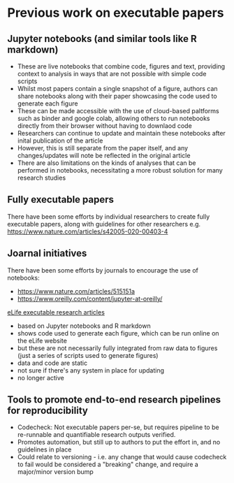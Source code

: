 
# Previous work on executable papers


## Jupyter notebooks (and similar tools like R markdown)

- These are live notebooks that combine code, figures and text, providing context to analysis in ways that are not possible with simple code scripts
- Whilst most papers contain a single snapshot of a figure, authors can share notebooks along with their paper showcasing the code used to generate each figure
- These can be made accessible with the use of cloud-based paltforms such as binder and google colab, allowing others to run notebooks directly from their browser without having to downlaod code
- Researchers can continue to update and maintain these notebooks after inital publication of the article
- However, this is still separate from the paper itself, and any changes/updates will note be reflected in the original article
- There are also limitations on the kinds of analyses that can be performed in notebooks, necessitating a more robust solution for many research studies

## Fully executable papers

There have been some efforts by individual researchers to create fully executable papers, along with guidelines for other researchers e.g. <https://www.nature.com/articles/s42005-020-00403-4>


## Joarnal initiatives

There have been some efforts by journals to encourage the use of notebooks:
- <https://www.nature.com/articles/515151a>
- <https://www.oreilly.com/content/jupyter-at-oreilly/>


[eLife executable research articles](https://elifesciences.org/collections/d72819a9/executable-research-articles)

- based on Jupyter notebooks and R markdown
- shows code used to generate each figure, which can be run online on the eLife website
- but these are not necessarily fully integrated from raw data to figures (just a series of scripts used to generate figures)
- data and code are static
- not sure if there's any system in place for updating
- no longer active


## Tools to promote end-to-end research pipelines for reproducibility

- Codecheck: Not executable papers per-se, but requires pipeline to be re-runnable and quantifiable research outputs verified. 
- Promotes automation, but still up to authors to put the effort in, and no guidelines in place
- Could relate to versioning - i.e. any change that would cause codecheck to fail would be considered a "breaking" change, and require a major/minor version bump
